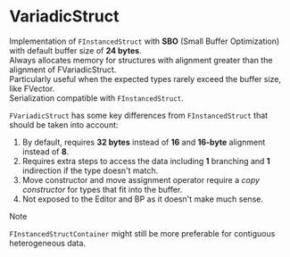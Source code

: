 # VariadicStruct

Implementation of `FInstancedStruct` with **SBO** (Small Buffer Optimization) with default buffer size of **24 bytes**.  
Always allocates memory for structures with alignment greater than the alignment of FVariadicStruct.  
Particularly useful when the expected types rarely exceed the buffer size, like FVector.  
Serialization compatible with `FInstancedStruct`.  

`FVariadicStruct` has some key differences from `FInstancedStruct` that should be taken into account:
1. By default, requires **32 bytes** instead of **16** and **16-byte** alignment instead of **8**.
2. Requires extra steps to access the data including **1** branching and **1** indirection if the type doesn't match.
3. Move constructor and move assignment operator require a *copy constructor* for types that fit into the buffer.
4. Not exposed to the Editor and BP as it doesn't make much sense.
 
> [!NOTE]
> `FInstancedStructContainer` might still be more preferable for contiguous heterogeneous data.
